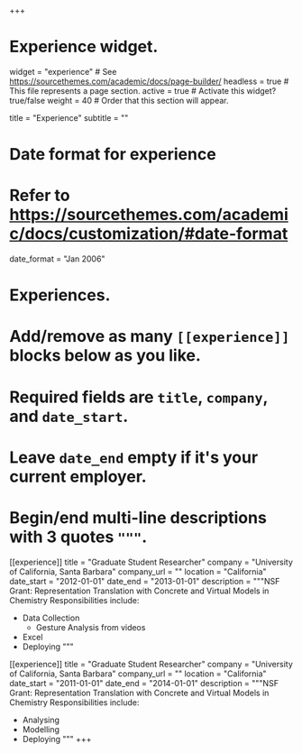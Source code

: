 +++
# Experience widget.
widget = "experience"  # See https://sourcethemes.com/academic/docs/page-builder/
headless = true  # This file represents a page section.
active = true  # Activate this widget? true/false
weight = 40  # Order that this section will appear.

title = "Experience"
subtitle = ""

# Date format for experience
#   Refer to https://sourcethemes.com/academic/docs/customization/#date-format
date_format = "Jan 2006"

# Experiences.
#   Add/remove as many `[[experience]]` blocks below as you like.
#   Required fields are `title`, `company`, and `date_start`.
#   Leave `date_end` empty if it's your current employer.
#   Begin/end multi-line descriptions with 3 quotes `"""`.
[[experience]]
  title = "Graduate Student Researcher"
  company = "University of California, Santa Barbara"
  company_url = ""
  location = "California"
  date_start = "2012-01-01"
  date_end = "2013-01-01"
  description = """NSF Grant: Representation Translation with Concrete and Virtual Models in Chemistry
  Responsibilities include:
  * Data Collection
      + Gesture Analysis from videos
  * Excel
  * Deploying
  """

[[experience]]
  title = "Graduate Student Researcher"
  company = "University of California, Santa Barbara"
  company_url = ""
  location = "California"
  date_start = "2011-01-01"
  date_end = "2014-01-01"
  description = """NSF Grant: Representation Translation with Concrete and Virtual Models in Chemistry
  Responsibilities include:
  
  * Analysing
  * Modelling
  * Deploying
  """
+++

